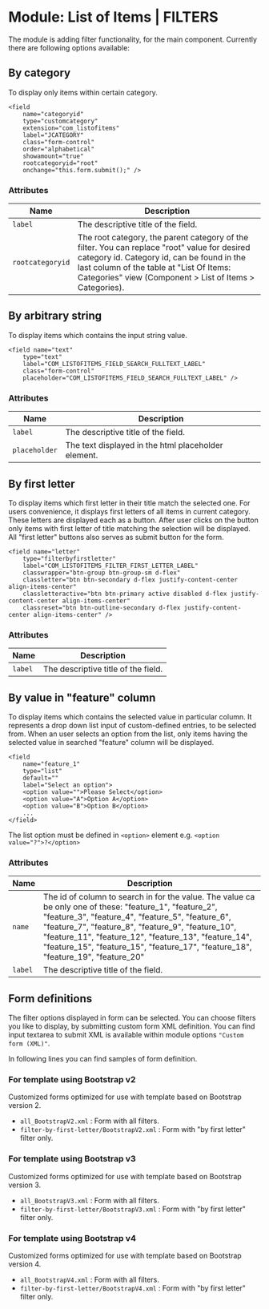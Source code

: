 # Module: List of Items | FILTERS
The module is adding filter functionality, for the main component. Currently there are following options available:

## By category
To display only items within certain category.
```
<field 
    name="categoryid"
    type="customcategory"
    extension="com_listofitems"
    label="JCATEGORY"
    class="form-control"
    order="alphabetical"
    showamount="true"
    rootcategoryid="root"
    onchange="this.form.submit();" />
```
### Attributes
| Name | Description |
| ----------- | ----------- |
| `label` | The descriptive title of the field. |
| `rootcategoryid` | The root category, the parent category of the filter. You can replace "root" value for desired category id. Category id, can be found in the last column of the table at "List Of Items: Categories" view (Component > List of Items > Categories). |

## By arbitrary string
To display items which contains the input string value.
```
<field name="text"
    type="text"
    label="COM_LISTOFITEMS_FIELD_SEARCH_FULLTEXT_LABEL"
    class="form-control"
    placeholder="COM_LISTOFITEMS_FIELD_SEARCH_FULLTEXT_LABEL" />
```
### Attributes
| Name | Description |
| ----------- | ----------- |
| `label` | The descriptive title of the field. |
| `placeholder` | The text displayed in the html placeholder element. |

## By first letter
To display items which first letter in their title match the selected one. For users convenience, it displays first letters of all items in current  category. These letters are displayed each as a button. After user clicks on the button only items with first letter of title matching the selection will be displayed. All "first letter" buttons also serves as submit button for the form.
```
<field name="letter"
    type="filterbyfirstletter"
    label="COM_LISTOFITEMS_FILTER_FIRST_LETTER_LABEL"
    classwrapper="btn-group btn-group-sm d-flex"
    classletter="btn btn-secondary d-flex justify-content-center align-items-center"
    classletteractive="btn btn-primary active disabled d-flex justify-content-center align-items-center"
    classreset="btn btn-outline-secondary d-flex justify-content-center align-items-center" />
```
### Attributes
| Name | Description |
| ----------- | ----------- |
| `label` | The descriptive title of the field. |

## By value in "feature" column
To display items which contains the selected value in particular column. It represents a drop down list input of custom-defined entries, to be selected from. When an user selects an option from the list, only items having the selected value in searched "feature" column will be displayed.
```
<field 
    name="feature_1"
    type="list" 
    default="" 
    label="Select an option">
    <option value="">Please Select</option>
    <option value="A">Option A</option>
    <option value="B">Option B</option>
    ...
</field>
```
The list option must be defined in `<option>` element e.g. `<option value="?">?</option>`

### Attributes
| Name | Description |
| ----------- | ----------- |
| `name` | The id of column to search in for the value. The value ca be only one of these: "feature_1", "feature_2", "feature_3", "feature_4", "feature_5", "feature_6", "feature_7", "feature_8", "feature_9", "feature_10", "feature_11", "feature_12", "feature_13", "feature_14", "feature_15", "feature_15", "feature_17", "feature_18", "feature_19", "feature_20" |
| `label` | The descriptive title of the field. |


## Form definitions
The filter options displayed in form can be selected.
You can choose filters you like to display, by submitting custom form XML definition. You can find input textarea to submit XML is available within module options `"Custom form (XML)"`.

In following lines you can find samples of form definition.

### For template using Bootstrap v2
Customized forms optimized for use with template based on Bootstrap version 2.
* `all_BootstrapV2.xml` : Form with all filters.
* `filter-by-first-letter/BootstrapV2.xml` : Form with "by first letter" filter only.

### For template using Bootstrap v3
Customized forms optimized for use with template based on Bootstrap version 3.
* `all_BootstrapV3.xml` : Form with all filters.
* `filter-by-first-letter/BootstrapV3.xml` : Form with "by first letter" filter only.

### For template using Bootstrap v4
Customized forms optimized for use with template based on Bootstrap version 4.
* `all_BootstrapV4.xml` : Form with all filters.
* `filter-by-first-letter/BootstrapV4.xml` : Form with "by first letter" filter only.